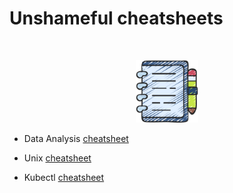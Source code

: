 # Unshameful cheatsheets

</br>
<p align="center">
<img src="/img/notes.png" width=100 >
</br>

- Data Analysis [cheatsheet](data_analysis.md)

- Unix [cheatsheet](unix_tricks.md)

- Kubectl [cheatsheet](kubectl_newbie.md)

</p>

